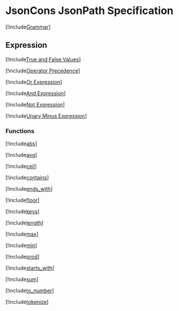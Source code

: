 # JsonCons JsonPath Specification

[!include[Grammar](./Grammar.md)]

## Expression

[!include[True and False Values](./TrueAndFalseValues.md)]

[!include[Operator Precedence](./operators/OperatorPrecedence.md)]

[!include[Or Expression](./operators/or-expression.md)]

[!include[And Expression](./operators/and-expression.md)]

[!include[Not Expression](./operators/not-expression.md)]

[!include[Unary Minus Expression](./operators/unary-minus-expression.md)]

### Functions

[!include[abs](./functions/abs.md)]

[!include[avg](./functions/avg.md)]

[!include[ceil](./functions/ceil.md)]

[!include[contains](./functions/contains.md)]

[!include[ends_with](./functions/ends_with.md)]

[!include[floor](./functions/floor.md)]

[!include[keys](./functions/keys.md)]

[!include[length](./functions/length.md)]

[!include[max](./functions/max.md)]

[!include[min](./functions/min.md)]

[!include[prod](./functions/prod.md)]

[!include[starts_with](./functions/starts_with.md)]

[!include[sum](./functions/sum.md)]

[!include[to_number](./functions/to_number.md)]

[!include[tokenize](./functions/tokenize.md)]

